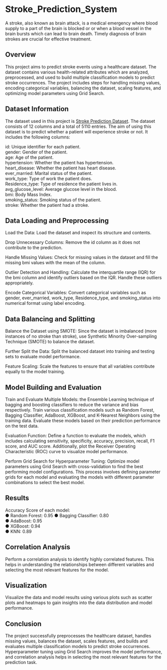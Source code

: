 # Stroke_Prediction_System
A stroke, also known as brain attack, is a medical emergency where blood supply to a part of the brain is blocked or
or when a blood vessel in the brain bursts which can lead to brain death. Timely diagnosis of brain strokes are
crucial for effective treatment.
## Overview
This project aims to predict stroke events using a healthcare dataset. The dataset contains various health-related attributes which are analyzed, preprocessed, and used to build multiple classification models to predict stroke occurrences. The project includes steps for handling missing values, encoding categorical variables, balancing the dataset, scaling features, and optimizing model parameters using Grid Search.

## Dataset Information
The dataset used in this project is [Stroke Prediction Dataset]([https://pages.github.com/](https://www.kaggle.com/datasets/fedesoriano/stroke-prediction-dataset?resource=download)). The dataset consists of 12 columns and a total of 5110 entries. The aim of using this dataset is to predict whether a
patient will experience stroke or not. It includes the following columns:

id: Unique identifier for each patient.<br />
gender: Gender of the patient.<br />
age: Age of the patient.<br />
hypertension: Whether the patient has hypertension.<br />
heart_disease: Whether the patient has heart disease.<br />
ever_married: Marital status of the patient.<br />
work_type: Type of work the patient does.<br />
Residence_type: Type of residence the patient lives in.<br />
avg_glucose_level: Average glucose level in the blood.<br />
bmi: Body Mass Index.<br />
smoking_status: Smoking status of the patient.<br />
stroke: Whether the patient had a stroke.<br />
## Data Loading and Preprocessing
Load the Data: Load the dataset and inspect its structure and contents.

Drop Unnecessary Columns: Remove the id column as it does not contribute to the prediction.

Handle Missing Values: Check for missing values in the dataset and fill the missing bmi values with the mean of the column.

Outlier Detection and Handling: Calculate the interquartile range (IQR) for the bmi column and identify outliers based on the IQR. Handle these outliers appropriately.

Encode Categorical Variables: Convert categorical variables such as gender, ever_married, work_type, Residence_type, and smoking_status into numerical format using label encoding.
## Data Balancing and Splitting
Balance the Dataset using SMOTE: Since the dataset is imbalanced (more instances of no stroke than stroke), use Synthetic Minority Over-sampling Technique (SMOTE) to balance the dataset.

Further Split the Data: Split the balanced dataset into training and testing sets to evaluate model performance.

Feature Scaling: Scale the features to ensure that all variables contribute equally to the model training.

## Model Building and Evaluation
Train and Evaluate Multiple Models: the Ensemble Learning technique of bagging and boosting classifiers to reduce the variance and bias respectively. Train various classification models such as Random Forest, Bagging Classifier, AdaBoost, XGBoost, and K-Nearest Neighbors using the training data. Evaluate these models based on their prediction performance on the test data.

Evaluation Function: Define a function to evaluate the models, which includes calculating sensitivity, specificity, accuracy, precision, recall, F1 score, and AUC score. Additionally, plot the Receiver Operating Characteristic (ROC) curve to visualize model performance.

Perform Grid Search for Hyperparameter Tuning: Optimize model parameters using Grid Search with cross-validation to find the best performing model configurations. This process involves defining parameter grids for each model and evaluating the models with different parameter combinations to select the best model.

## Results
Accuracy Score of each model: <br />
● Random Forest: 0.95 
● Bagging Classifier: 0.80<br />
● AdaBoost: 0.95<br />
● XGBoost: 0.94<br />
● KNN: 0.89<br />

## Correlation Analysis
Perform a correlation analysis to identify highly correlated features. This helps in understanding the relationships between different variables and selecting the most relevant features for the model.

## Visualization
Visualize the data and model results using various plots such as scatter plots and heatmaps to gain insights into the data distribution and model performance.

## Conclusion
The project successfully preprocesses the healthcare dataset, handles missing values, balances the dataset, scales features, and builds and evaluates multiple classification models to predict stroke occurrences. Hyperparameter tuning using Grid Search improves the model performance, and correlation analysis helps in selecting the most relevant features for the prediction task.

